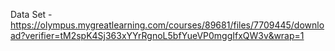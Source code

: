Data Set - 
https://olympus.mygreatlearning.com/courses/89681/files/7709445/download?verifier=tM2spK4Sj363xYYrRgnoL5bfYueVP0mggIfxQW3v&wrap=1
